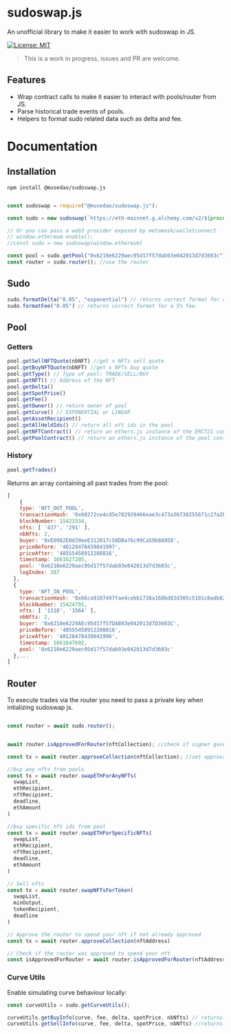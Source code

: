 # sudoswap.js
An unofficial library to make it easier to work with sudoswap in JS.

[![License: MIT](https://img.shields.io/badge/License-MIT-yellow.svg)](https://opensource.org/licenses/MIT)


> This is a work in progress, issues and PR are welcome.

## Features

- Wrap contract calls to make it easier to interact with pools/router from JS.
- Parse historical trade events of pools.
- Helpers to format sudo related data such as delta and fee.


# Documentation

## Installation

`npm install @musedao/sudoswap.js`

```javascript

const sudoswap = require("@musedao/sudoswap.js");

const sudo = new sudoswap(`https://eth-mainnet.g.alchemy.com/v2/${process.env.ALCHEMY}`, process.env.PRIVATE_KEY); //RPC and optional private key if used for sending transactions

// Or you can pass a web3 provider exposed by metamask/walletconnect 
// window.ethereum.enable();
//const sudo = new sudoswap(window.ethereum)

const pool = sudo.getPool("0x6210e6229aec95d17f57dab93e042013d7d3603c"); //any sudo pool
const router = sudo.router(); //use the router

```

## Sudo

```javascript
sudo.formatDelta("0.05", "exponential") // returns correct format for a 5% exponential curve.
sudo.formatFee("0.05") // returns correct format for a 5% fee.

```

## Pool

### Getters

```javascript
pool.getSellNFTQuote(nbNFT) //get x NFTs sell quote
pool.getBuyNFTQuote(nbNFT) //get x NFTs buy quote
pool.getType() // Type of pool: TRADE/SELL/BUY
pool.getNFT() // Address of the NFT
pool.getDelta()
pool.getSpotPrice()
pool.getFee()
pool.getOwner() // return owner of pool
pool.getCurve() // EXPONENTIAL or LINEAR
pool.getAssetRecipient()
pool.getAllHeldIds() // return all nft ids in the pool
pool.getNFTContract() // return an ethers.js instance of the ERC721 contract
pool.getPoolContract() // return an ethers.js instance of the pool contract
```

### History

```javascript
pool.getTrades()
```

Returns an array containing all past trades from the pool:

```javascript
[
    {
    type: 'NFT_OUT_POOL',
    transactionHash: '0x60272ce4cd5e782929466eae3c473a36738255671c27a2b83cf5d2fa2d00d4fb',
    blockNumber: 15423334,
    nfts: [ '437', '291' ],
    nbNfts: 2,
    buyer: '0xE0982E0d39eeE312017c58DBa76c99Ca59b8A958',
    priceBefore: '40128478439841997',
    priceAfter: '48555458912208816',
    timestamp: 1661627205,
    pool: '0x6210e6229aec95d17f57dab93e042013d7d3603c',
    logIndex: 387
  },
  {
    type: 'NFT_IN_POOL',
    transactionHash: '0x66ca9107497fae4cebb1738a168bd83d305c5101c8adb8294783615472aa2738',
    blockNumber: 15424791,
    nfts: [ '1318', '1564' ],
    nbNfts: 2,
    buyer: '0x6210e6229AEc95d17f57DAB93e042013d7D3603C',
    priceBefore: '48555458912208816',
    priceAfter: '40128478439841996',
    timestamp: 1661647692,
    pool: '0x6210e6229aec95d17f57dab93e042013d7d3603c'
  },...
]
```

## Router

To execute trades via the router you need to pass a private key when intializing sudoswap js.

```javascript

const router = await sudo.router();


await router.isApprovedForRouter(nftCollection); //check if signer gave approval to the router for spend

const tx = await router.approveCollection(nftCollection); //set approval from nft collection to the router if wasn't set.

//buy any nfts from pools
const tx = await router.swapETHForAnyNFTs(
  swapList,
  ethRecipient,
  nftRecipient,
  deadline,
  ethAmount
) 

//buy specific nft ids from pool
const tx = await router.swapETHForSpecificNFTs(
  swapList,
  ethRecipient,
  nftRecipient,
  deadline,
  ethAmount
)

// Sell nfts
const tx = await router.swapNFTsForToken(
  swapList,
  minOutput,
  tokenRecipient,
  deadline
)

// Approve the router to spend your nft if not already approved
const tx = await router.approveCollection(nftAddress)

// Check if the router was approved to spend your nft
const isApprovedForRouter = await router.isApprovedForRouter(nftAddress)

```


### Curve Utils

Enable simulating curve behaviour locally:

```javascript
const curveUtils = sudo.getCurveUtils();

curveUtils.getBuyInfo(curve, fee, delta, spotPrice, nbNfts) // returns: inputValue, newDelta, lpFee, protocolFee, newSpotPrice
curveUtils.getSellInfo(curve, fee, delta, spotPrice, nbNfts) //returns: outputValue, newDelta, lpFee, protocolFee, newSpotPrice

```





